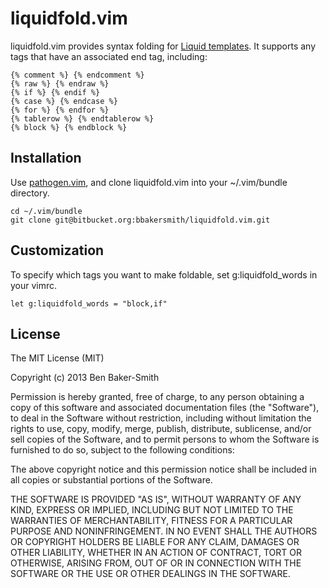 # liquidfold.vim

liquidfold.vim provides syntax folding for [Liquid templates](http://liquidmarkup.org/). It supports any tags that have an associated end tag, including:

    {% comment %} {% endcomment %}
    {% raw %} {% endraw %}
    {% if %} {% endif %}
    {% case %} {% endcase %}
    {% for %} {% endfor %}
    {% tablerow %} {% endtablerow %}
    {% block %} {% endblock %}


## Installation

Use [pathogen.vim](https://github.com/tpope/vim-pathogen), and clone liquidfold.vim into your ~/.vim/bundle directory.

    cd ~/.vim/bundle
    git clone git@bitbucket.org:bbakersmith/liquidfold.vim.git


## Customization

To specify which tags you want to make foldable, set g:liquidfold_words in your vimrc.

    let g:liquidfold_words = "block,if"


## License

The MIT License (MIT)

Copyright (c) 2013 Ben Baker-Smith

Permission is hereby granted, free of charge, to any person obtaining a copy
of this software and associated documentation files (the "Software"), to deal
in the Software without restriction, including without limitation the rights
to use, copy, modify, merge, publish, distribute, sublicense, and/or sell
copies of the Software, and to permit persons to whom the Software is
furnished to do so, subject to the following conditions:

The above copyright notice and this permission notice shall be included in
all copies or substantial portions of the Software.

THE SOFTWARE IS PROVIDED "AS IS", WITHOUT WARRANTY OF ANY KIND, EXPRESS OR
IMPLIED, INCLUDING BUT NOT LIMITED TO THE WARRANTIES OF MERCHANTABILITY,
FITNESS FOR A PARTICULAR PURPOSE AND NONINFRINGEMENT. IN NO EVENT SHALL THE
AUTHORS OR COPYRIGHT HOLDERS BE LIABLE FOR ANY CLAIM, DAMAGES OR OTHER
LIABILITY, WHETHER IN AN ACTION OF CONTRACT, TORT OR OTHERWISE, ARISING FROM,
OUT OF OR IN CONNECTION WITH THE SOFTWARE OR THE USE OR OTHER DEALINGS IN
THE SOFTWARE.
